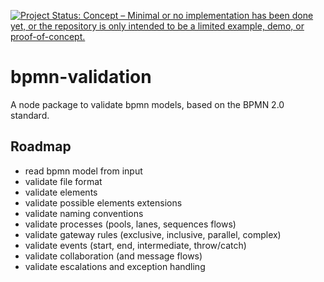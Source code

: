 [![Project Status: Concept – Minimal or no implementation has been done yet, or the repository is only intended to be a limited example, demo, or proof-of-concept.](http://www.repostatus.org/badges/latest/concept.svg)](http://www.repostatus.org/#concept)

# bpmn-validation

A node package to validate bpmn models, based on the BPMN 2.0 standard.

## Roadmap

* read bpmn model from input
* validate file format
* validate elements
* validate possible elements extensions
* validate naming conventions
* validate processes (pools, lanes, sequences flows)
* validate gateway rules (exclusive, inclusive, parallel, complex)
* validate events (start, end, intermediate, throw/catch)
* validate collaboration (and message flows)
* validate escalations and exception handling

